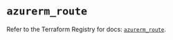 # `azurerm_route`

Refer to the Terraform Registry for docs: [`azurerm_route`](https://registry.terraform.io/providers/hashicorp/azurerm/3.93.0/docs/resources/route).
